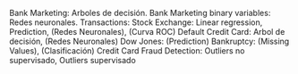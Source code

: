 Bank Marketing: Arboles de decisión.
Bank Marketing binary variables: Redes neuronales.
Transactions: 
Stock Exchange: Linear regression, Prediction, (Redes Neuronales), (Curva ROC) 
Default Credit Card: Arbol de decisión, (Redes Neuronales)
Dow Jones: (Prediction)
Bankruptcy: (Missing Values), (Clasificación)
Credit Card Fraud Detection: Outliers no supervisado, Outliers supervisado

